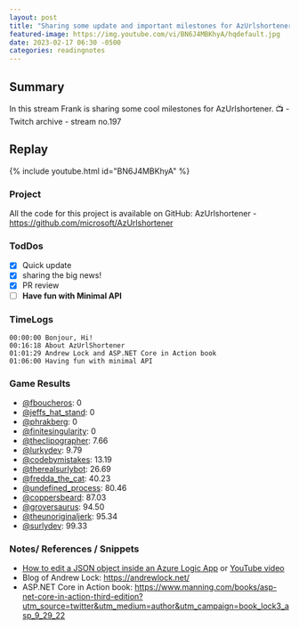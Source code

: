 ```yaml
---
layout: post
title: "Sharing some update and important milestones for AzUrlshortener (stream 197)"
featured-image: https://img.youtube.com/vi/BN6J4MBKhyA/hqdefault.jpg
date: 2023-02-17 06:30 -0500
categories: readingnotes
---
```


## Summary

In this stream Frank is sharing some cool milestones for AzUrlshortener. 
📺 - Twitch archive - stream no.197

## Replay

{% include youtube.html id="BN6J4MBKhyA" %}
<br/><!--more-->


### Project

All the code for this project is available on GitHub: AzUrlshortener - https://github.com/microsoft/AzUrlshortener

### TodDos

- [X] Quick update
- [X] sharing the big news!
- [X] PR review
- [ ] **Have fun with Minimal API**

### TimeLogs

    00:00:00 Bonjour, Hi!
    00:16:18 About AzUrlShortener
    01:01:29 Andrew Lock and ASP.NET Core in Action book
    01:06:00 Having fun with minimal API

### Game Results

- [@fboucheros](https://www.twitch.tv/fboucheros): 0
- [@jeffs_hat_stand](https://www.twitch.tv/jeffs_hat_stand): 0
- [@phrakberg](https://www.twitch.tv/phrakberg): 0
- [@finitesingularity](https://www.twitch.tv/finitesingularity): 0
- [@theclipographer](https://www.twitch.tv/theclipographer): 7.66
- [@lurkydev](https://www.twitch.tv/lurkydev): 9.79
- [@codebymistakes](https://www.twitch.tv/codebymistakes): 13.19
- [@therealsurlybot](https://www.twitch.tv/therealsurlybot): 26.69
- [@fredda_the_cat](https://www.twitch.tv/fredda_the_cat): 40.23
- [@undefined_process](https://www.twitch.tv/undefined_process): 80.46
- [@coppersbeard](https://www.twitch.tv/coppersbeard): 87.03
- [@groversaurus](https://www.twitch.tv/groversaurus): 94.50
- [@theunoriginaljerk](https://www.twitch.tv/theunoriginaljerk): 95.34
- [@surlydev](https://www.twitch.tv/surlydev): 99.33

### Notes/ References / Snippets

- [How to edit a JSON object inside an Azure Logic App](https://www.frankysnotes.com/2023/02/how-to-edit-json-object-inside-azure.html) or [YouTube video](https://www.youtube.com/watch?v=2W1xf0rCoMQ)
- Blog of Andrew Lock: https://andrewlock.net/
- ASP.NET Core in Action book: https://www.manning.com/books/asp-net-core-in-action-third-edition?utm_source=twitter&utm_medium=author&utm_campaign=book_lock3_asp_9_29_22
